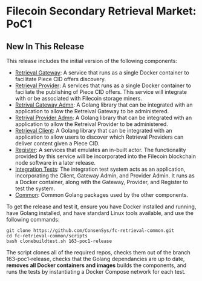 # Filecoin Secondary Retrieval Market: PoC1

## New In This Release
This release includes the initial version of the following components:

* [Retrieval Gateway](https://github.com/ConsenSys/fc-retrieval-gateway): A service that runs as a single Docker container to facilitate Piece CID offers discovery.
* [Retrieval Provider](https://github.com/ConsenSys/fc-retrieval-provider): A services that runs as a single Docker container to faciliate the publishing of Piece CID offers. This service will integrate with or be associated with Filecoin storage miners.
* [Retrival Gateway Admn](https://github.com/ConsenSys/fc-retrieval-gateway-admin): A Golang library that can be integrated with an application to allow the Retreival Gateway to be administered.
* [Retrival Provider Admn](https://github.com/ConsenSys/fc-retrieval-provider-admin): A Golang library that can be integrated with an application to allow the Retreival Provider to be administered.
* [Retrieval Client](https://github.com/ConsenSys/fc-retrieval-client): A Golang library that can be integrated with an application to allow users to discover which Retrieval Providers can deliver content given a Piece CID.
* [Register](https://github.com/ConsenSys/fc-retrieval-register): A services that emulates an in-built actor. The functionality provided by this service will be incorporated into the Filecoin blockchain node software in a later release. 
* [Integration Tests](https://github.com/ConsenSys/fc-retrieval-itest): The integration test system acts as an application, incorporating the Client, Gateway Admin, and Provider Admin. It runs as a Docker container, along with the Gateway, Provider, and Register to test the system.
* [Common](https://github.com/ConsenSys/fc-retrieval-common): Common Golang packages used by the other components.

To get the release and test it, ensure you have Docker installed and running, have Golang installed, and have standard Linux tools available, and use the following commands:
```
git clone https://github.com/ConsenSys/fc-retrieval-common.git
cd fc-retrieval-common/scripts
bash clonebuildtest.sh 163-poc1-release
```

The script clones all of the required repos, checks them out of the branch 163-poc1-release, checks that the Golang dependancies are up to date, **removes all Docker containers and images** builds the components, and runs the tests by instantiating a Docker Compose network for each test.